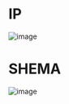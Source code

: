 # IP 
![image](https://github.com/user-attachments/assets/e8bc32f8-13b7-4873-ac33-99dd19ac8c8d)

# SHEMA

![image](https://github.com/user-attachments/assets/a0ce9d09-9b61-4e5e-9fb9-ac861a1c9737)






